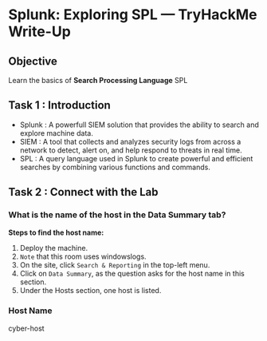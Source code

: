 # Splunk: Exploring SPL — TryHackMe Write-Up
## Objective
Learn the basics of **Search Processing Language** SPL

## Task 1 : Introduction
- Splunk : A powerfull SIEM solution that provides the ability to search and explore machine data.
- SIEM : A tool that collects and analyzes security logs from across a network to detect, alert on, and help respond to threats in real time.
- SPL : A query language used in Splunk to create powerful and efficient searches by combining various functions and commands.

## Task 2 : Connect with the Lab

### What is the name of the host in the Data Summary tab?

**Steps to find the host name:**
1. Deploy the machine.
2. `Note` that this room uses windowslogs.
3. On the site, click `Search & Reporting` in the top-left menu.
4. Click on `Data Summary`, as the question asks for the host name in this section.
5. Under the Hosts section, one host is listed.

### Host Name
cyber-host
